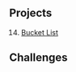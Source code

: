 ## Projects

14. [Bucket List](https://github.com/alexeychuvagin/HackingWithSwiftUI/tree/master/Projects/Project%2014%20(BucketList))

## Challenges